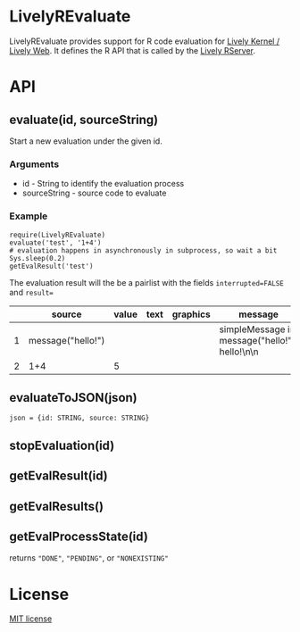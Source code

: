 # LivelyREvaluate

LivelyREvaluate provides support for R code evaluation for [Lively Kernel / Lively Web](https://github.com/LivelyKernel/LivelyKernel).
It defines the R API that is called by the [Lively RServer](https://github.com/LivelyKernel/RServer).

# API

## evaluate(id, sourceString)

Start a new evaluation under the given id.

### Arguments

- id - String to identify the evaluation process
- sourceString - source code to evaluate

### Example

    require(LivelyREvaluate)
    evaluate('test', '1+4')
    # evaluation happens in asynchronously in subprocess, so wait a bit
    Sys.sleep(0.2)
    getEvalResult('test')

The evaluation result will the be a pairlist with the fields `interrupted=FALSE` and
`result=`

| |            source|value|text|graphics|                                       message|warning|error|
|-|------------------|-----|----|--------|----------------------------------------------|-------|-----|
|1| message("hello!")| <NA>|<NA>|    <NA>|simpleMessage in message("hello!"): hello!\n\n|   <NA>| <NA>|
|2|               1+4|    5|<NA>|    <NA>|                                          <NA>|   <NA>| <NA>|



## evaluateToJSON(json)

`json = {id: STRING, source: STRING}`

## stopEvaluation(id)

## getEvalResult(id)

## getEvalResults()

## getEvalProcessState(id)

returns `"DONE"`, `"PENDING"`, or `"NONEXISTING"`


# License

[MIT license](LICENSE)
